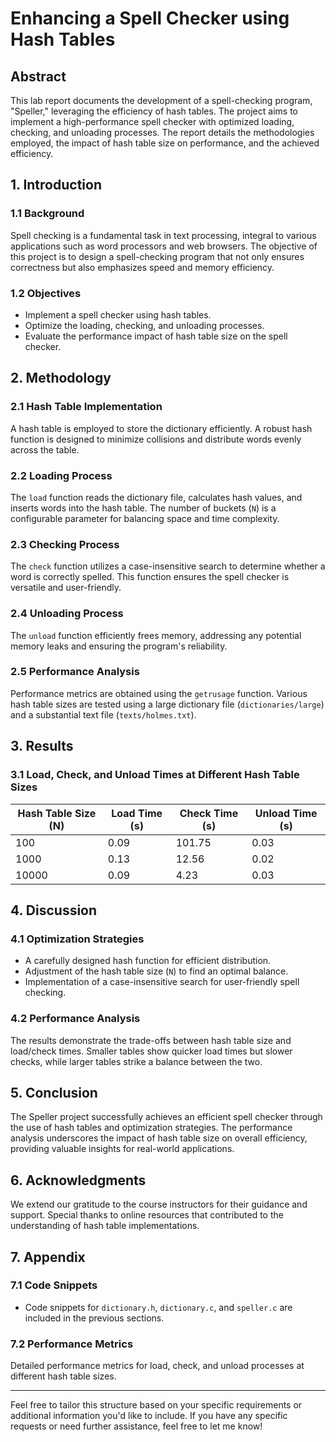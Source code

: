 # Enhancing a Spell Checker using Hash Tables

## Abstract

This lab report documents the development of a spell-checking program, "Speller," leveraging the efficiency of hash tables. The project aims to implement a high-performance spell checker with optimized loading, checking, and unloading processes. The report details the methodologies employed, the impact of hash table size on performance, and the achieved efficiency.

## 1. Introduction

### 1.1 Background

Spell checking is a fundamental task in text processing, integral to various applications such as word processors and web browsers. The objective of this project is to design a spell-checking program that not only ensures correctness but also emphasizes speed and memory efficiency.

### 1.2 Objectives

- Implement a spell checker using hash tables.
- Optimize the loading, checking, and unloading processes.
- Evaluate the performance impact of hash table size on the spell checker.

## 2. Methodology

### 2.1 Hash Table Implementation

A hash table is employed to store the dictionary efficiently. A robust hash function is designed to minimize collisions and distribute words evenly across the table.

### 2.2 Loading Process

The `load` function reads the dictionary file, calculates hash values, and inserts words into the hash table. The number of buckets (`N`) is a configurable parameter for balancing space and time complexity.

### 2.3 Checking Process

The `check` function utilizes a case-insensitive search to determine whether a word is correctly spelled. This function ensures the spell checker is versatile and user-friendly.

### 2.4 Unloading Process

The `unload` function efficiently frees memory, addressing any potential memory leaks and ensuring the program's reliability.

### 2.5 Performance Analysis

Performance metrics are obtained using the `getrusage` function. Various hash table sizes are tested using a large dictionary file (`dictionaries/large`) and a substantial text file (`texts/holmes.txt`).

## 3. Results

### 3.1 Load, Check, and Unload Times at Different Hash Table Sizes

| Hash Table Size (N) | Load Time (s) | Check Time (s) | Unload Time (s) |
|----------------------|---------------|-----------------|------------------|
| 100                | 0.09          | 101.75          | 0.03             |
| 1000               | 0.13          | 12.56           | 0.02             |
| 10000              | 0.09          | 4.23            | 0.03             |

## 4. Discussion

### 4.1 Optimization Strategies

- A carefully designed hash function for efficient distribution.
- Adjustment of the hash table size (`N`) to find an optimal balance.
- Implementation of a case-insensitive search for user-friendly spell checking.

### 4.2 Performance Analysis

The results demonstrate the trade-offs between hash table size and load/check times. Smaller tables show quicker load times but slower checks, while larger tables strike a balance between the two.

## 5. Conclusion

The Speller project successfully achieves an efficient spell checker through the use of hash tables and optimization strategies. The performance analysis underscores the impact of hash table size on overall efficiency, providing valuable insights for real-world applications.

## 6. Acknowledgments

We extend our gratitude to the course instructors for their guidance and support. Special thanks to online resources that contributed to the understanding of hash table implementations.

## 7. Appendix

### 7.1 Code Snippets

- Code snippets for `dictionary.h`, `dictionary.c`, and `speller.c` are included in the previous sections.

### 7.2 Performance Metrics

Detailed performance metrics for load, check, and unload processes at different hash table sizes.

---

Feel free to tailor this structure based on your specific requirements or additional information you'd like to include. If you have any specific requests or need further assistance, feel free to let me know!
